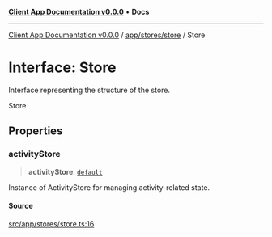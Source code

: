 [**Client App Documentation v0.0.0**](../../../../README.md) • **Docs**

***

[Client App Documentation v0.0.0](../../../../README.md) / [app/stores/store](../README.md) / Store

# Interface: Store

Interface representing the structure of the store.

 Store

## Properties

### activityStore

> **activityStore**: [`default`](../../activityStore/classes/default.md)

Instance of ActivityStore for managing activity-related state.

#### Source

[src/app/stores/store.ts:16](https://github.com/jimmykurian/Reactivities/blob/c5b8976c071486a4e7bfff58c75d9a474da2c558/client-app/src/app/stores/store.ts#L16)
